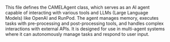 This file defines the CAMELAgent class, which serves as an AI agent capable of interacting with various tools and LLMs (Large Language Models) like OpenAI and RunPod. The agent manages memory, executes tasks with pre-processing and post-processing tools, and handles complex interactions with external APIs. It is designed for use in multi-agent systems where it can autonomously manage tasks and respond to user input.
